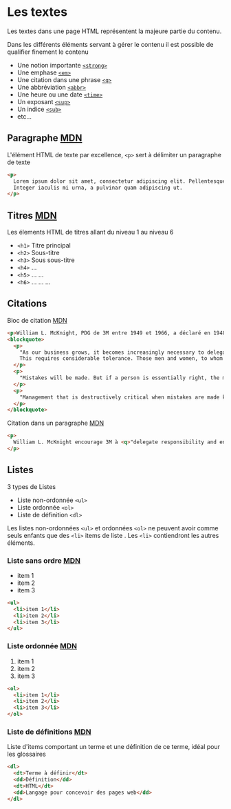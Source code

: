 # Les textes

Les textes dans une page HTML représentent la majeure partie du contenu.

Dans les différents éléments servant à gérer le contenu il est possible de qualifier finement le contenu
- Une notion importante [`<strong>`](https://developer.mozilla.org/fr/docs/Web/HTML/Element/strong)
- Une emphase [`<em>`](https://developer.mozilla.org/fr/docs/Web/HTML/Element/em)
- Une citation dans une phrase [`<q>`](https://developer.mozilla.org/fr/docs/Web/HTML/Element/q)
- Une abbréviation [`<abbr>`](https://developer.mozilla.org/fr/docs/Web/HTML/Element/abbr)
- Une heure ou une date [`<time>`](https://developer.mozilla.org/fr/docs/Web/HTML/Element/time)
- Un exposant [`<sup>`](https://developer.mozilla.org/fr/docs/Web/HTML/Element/sup)
- Un indice [`<sub>`](https://developer.mozilla.org/fr/docs/Web/HTML/Element/sub)
- etc...

## Paragraphe [MDN](https://developer.mozilla.org/fr/docs/Web/HTML/Element/p)

L'élément HTML de texte par excellence, `<p>` sert à délimiter un paragraphe de texte

```html
<p>
  Lorem ipsum dolor sit amet, consectetur adipiscing elit. Pellentesque scelerisque suscipit nibh quis porttitor.
  Integer iaculis mi urna, a pulvinar quam adipiscing ut. 
</p>
```

## Titres [MDN](https://developer.mozilla.org/fr/docs/Web/HTML/Element/Heading_Elements)

Les élements HTML de titres allant du niveau 1 au niveau 6 

- `<h1>` Titre principal
- `<h2>` Sous-titre
- `<h3>` Sous sous-titre
- `<h4>` ... 
- `<h5>` ... ...
- `<h6>` ... ... ...

## Citations 

Bloc de citation [MDN](https://developer.mozilla.org/fr/docs/Web/HTML/Element/blockquote)
```html
<p>William L. McKnight, PDG de 3M entre 1949 et 1966, a déclaré en 1948 :</p>
<blockquote>
  <p>
    "As our business grows, it becomes increasingly necessary to delegate responsibility and to encourage men and women to exercise their initiative. 
    This requires considerable tolerance. Those men and women, to whom we delegate authority and responsibility, if they are good people, are going to want to do their jobs in their own way.
  </p>
  <p>
    "Mistakes will be made. But if a person is essentially right, the mistakes he or she makes are not as serious in the long run as the mistakes management will make if it undertakes to tell those in authority exactly how they must do their jobs."
  </p>
  <p>
    "Management that is destructively critical when mistakes are made kills initiative. And it's essential that we have many people with initiative if we are to continue to grow."
  </p>
</blockquote>
```

Citation dans un paragraphe [MDN](https://developer.mozilla.org/fr/docs/Web/HTML/Element/q)
```html
<p>
  William L. McKnight encourage 3M à <q>"delegate responsibility and encourage men and women to exercise their initiative."</q> dans son management
</p>
```

## Listes

3 types de Listes

- Liste non-ordonnée `<ul>`
- Liste ordonnée `<ol>`
- Liste de définition `<dl>`

Les listes non-ordonnées `<ul>` et ordonnées `<ol>` ne peuvent avoir comme seuls enfants que des `<li>` items de liste . Les `<li>` contiendront les autres éléments.

### Liste sans ordre [MDN](https://developer.mozilla.org/fr/docs/Web/HTML/Element/ul)

- item 1
- item 2 
- item 3

```html
<ul>
  <li>item 1</li>
  <li>item 2</li>
  <li>item 3</li>
</ul>
```

### Liste ordonnée [MDN](https://developer.mozilla.org/fr/docs/Web/HTML/Element/ol)

1. item 1
2. item 2 
3. item 3 

```html
<ol>
  <li>item 1</li>
  <li>item 2</li>
  <li>item 3</li>
</ol>
```

### Liste de définitions [MDN](https://developer.mozilla.org/fr/docs/Web/HTML/Element/dl)

Liste d'items comportant un terme et une définition de ce terme, idéal pour les glossaires

```html
<dl>
  <dt>Terme à définir</dt>
  <dd>Définition</dd>
  <dt>HTML</dt>
  <dd>Langage pour concevoir des pages web</dd>
</dl>
```
